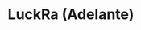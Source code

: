 ---
title: LuckRa (Adelante)
category: 01_artistas
designSlug: luckra-cabezota-adelante
image: '/products/cabezotas/luckra-adelante/principal.jpg'
imageHover: '/products/cabezotas/luckra-adelante/normal.jpg'
prendas: [
    {   
        title: 'Remera',
        slug: 'remera',          
        image: '/products/cabezotas/luckra-adelante/normal.jpg',
        price: 'remerasPrecio',
        talles: 'remerasTalles'
    },
    {
        title: 'Remera Oversize',
        slug: 'remera-oversize',
        image: '/products/cabezotas/luckra-adelante/oversize.jpg',
        price: 'oversizePrecio',
        talles: 'oversizeTalles'
    },
    {
        title: 'Pupera Oversize',
        slug: 'pupera-oversize',
        image: '/products/cabezotas/luckra-adelante/pupera.jpg',
        price: 'remerasPrecio',
        talles: 'oversizePuperasTalles'
    },
    {
         title: 'Buzo',
         slug: 'buzo',
         image: '/products/cabezotas/luckra-adelante/buzo.jpg',
         price: buzosPrecio,
        talles: 'BuzosTalles'
     },
    {
        title: 'Musculosa M',
        slug: 'musculosa-mujer',
        image: '/products/cabezotas/luckra-adelante/musculosa.jpg',
        price: 'musculosaPrecio',
        talles: 'musculosasMujerTalles'
    },
    {
        title: 'Musculosa H',
        slug: 'musculoso',
        image: '/products/cabezotas/luckra-adelante/musculoso.jpg',
        price: 'musculosaPrecio',
        talles: 'musculosasHombreTalles'
    }
]
---